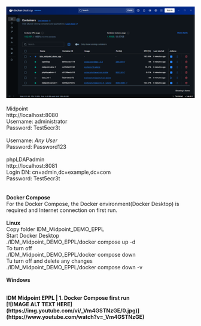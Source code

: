 <img src="./Docker_IDM_Midpoint_DEMO_EPPL_.png" border="0"></img><br>
<br>
Midpoint<br>
http://localhost:8080<br>
Username: administrator<br>
Password: Test5ecr3t<br>
<br>
Username: *Any User*<br>
Password: Password123<br>
<br>
phpLDAPadmin<br>
http://localhost:8081<br>
Login DN: cn=admin,dc=example,dc=com<br>
Password: Test5ecr3t<br>
<br>
<br>
<b>Docker Compose</b><br>
For the Docker Compose, the Docker environment(Docker Desktop) is required and Internet connection on first run.<br>
<br>
<b>Linux</b><br>
Copy folder IDM_Midpoint_DEMO_EPPL<br>
Start Docker Desktop<br>
./IDM_Midpoint_DEMO_EPPL/docker compose up -d<br>
To turn off<br>
./IDM_Midpoint_DEMO_EPPL/docker compose down<br>
Tu turn off and delete any changes<br>
./IDM_Midpoint_DEMO_EPPL/docker compose down -v
<b><br><br>
<b>Windows</b><br>

<br>
IDM Midpoint EPPL | 1. Docker Compose first run<br>
[![IMAGE ALT TEXT HERE](https://img.youtube.com/vi/_Vm4GSTNzGE/0.jpg)](https://www.youtube.com/watch?v=_Vm4GSTNzGE)
<br>
